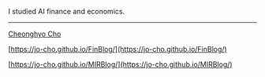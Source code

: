 I studied AI finance and economics.

---
[Cheonghyo Cho](https://jo-cho.github.io/)

[https://jo-cho.github.io/FinBlog/](https://jo-cho.github.io/FinBlog/)

[https://jo-cho.github.io/MIRBlog/](https://jo-cho.github.io/MIRBlog/)

